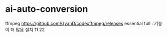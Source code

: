 # ai-auto-conversion

ffmpeg
  https://github.com/GyanD/codexffmpeg/releases
    essential
    full : 기능이 더 많음
  설치
    11
    22






